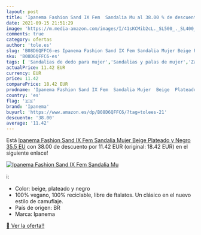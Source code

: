 ```yaml
---
layout: post
title: 'Ipanema Fashion Sand IX Fem  Sandalia Mu al 38.00 % de descuento'
date: 2021-09-15 21:51:29
image: 'https://m.media-amazon.com/images/I/41sKCMib2cL._SL500_._SL400_.jpg'
comments: true
category: ofertas
author: 'tole.es'
slug: 'B08D6QFFC6-es Ipanema Fashion Sand IX Fem Sandalia Mujer Beige Plateado...'
sku: 'B08D6QFFC6-es'
tags: [ 'Sandalias de dedo para mujer','Sandalias y palas de mujer','Zapatos','Zapatos para mujer','Zapatos y complementos','ipanema','sandalia', ]
actualPrice: 11.42 EUR
currency: EUR
price: 11.42
comparePrice: 18.42 EUR
prodname: 'Ipanema Fashion Sand IX Fem  Sandalia Mujer  Beige  Plateado y Negro  35.5 EU'
country: 'es'
flag: '🇪🇸'
brand: 'Ipanema'
buyurl: 'https://www.amazon.es/dp/B08D6QFFC6/?tag=tolees-21'
descuento: '38.00'
average: '11.42'
---
```


Está [Ipanema Fashion Sand IX Fem  Sandalia Mujer  Beige  Plateado y Negro  35.5 EU](https://www.amazon.es/dp/B08D6QFFC6/?tag=tolees-21) con 38.00 de descuento por 11.42 EUR (original: 18.42 EUR) en el siguiente enlace!

[![Ipanema Fashion Sand IX Fem  Sandalia Mu](https://m.media-amazon.com/images/I/41sKCMib2cL._SL500_._SL400_.jpg)](https://www.amazon.es/dp/B08D6QFFC6/?tag=tolees-21)

ℹ️:

- Color: beige, plateado y negro
- 100% vegano, 100% reciclable, libre de ftalatos. Un clásico en el nuevo estilo de camuflaje.
- País de origen: BR
- Marca: Ipanema

[🛒 Ver la oferta!!](https://www.amazon.es/dp/B08D6QFFC6/?tag=tolees-21)
